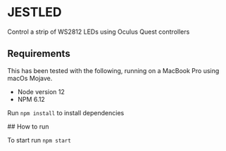 # JESTLED

Control a strip of WS2812 LEDs using Oculus Quest controllers

## Requirements

This has been tested with the following, running on a MacBook Pro using macOs Mojave.

* Node version 12
* NPM 6.12

Run `npm install` to install dependencies

## How to run

To start run `npm start`

